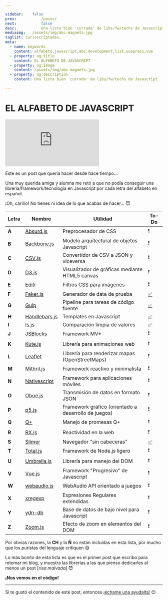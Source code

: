 ```yaml
---

sidebar:	false
prev:			/posts/
next:			false
desc:			Una lista bien 'currada' de libs/fw/techs de Javascript
mediaimg:	/assets/img/abc-magnets.jpg
taglist: curioscriptades,
meta:
  - name: keywords
    content: alfabeto,javascript,abc,development,list,vuepress,vue
  - property: og:title
    content: EL ALFABETO DE JAVASCRIPT
  - property: og:image
    content: /assets/img/abc-magnets.jpg
  - property: og:description
    content: Una lista bien 'currada' de libs/fw/techs de Javascript

---
```


# EL ALFABETO DE JAVASCRIPT


<iframe src="https://www.youtube.com/embed/NH-5aUFoF9g"
frameborder="0" allow="autoplay; encrypted-media"
allowfullscreen></iframe>

Este es un post que quería hacer desde hace tiempo...

Una muy querida amiga y alumna me retó a que no podía conseguir una
librería/framework/tecnología en Javascript por cada letra del alfabeto en
español.

¡Oh, cariño! No tienes ni idea de lo que acabas de hacer... :smiling_imp:

| Letra | Nombre | Utilidad | To-Do |
|---|---|---|---|
| **A** | [Absurd.js][1] | Preprocesador de CSS | :heavy_exclamation_mark: |
| **B** | [Backbone.js][2] | Modelo arquitectural de objetos Javascript | :heavy_exclamation_mark: |
| **C** | [CSV.js][3] | Convertidor de CSV a JSON y viceversa | :heavy_exclamation_mark: |
| **D** | [D3.js][4] | Visualizador de gráficas mediante HTML5 canvas | :heavy_exclamation_mark: |
| **E** | [Editr][5] | Filtros CSS para imágenes | :heavy_exclamation_mark: |
| **F** | [Faker.js][6] | Generador de data de prueba | [:white_check_mark:][27] |
| **G** | [Gulp][7] | Pipeline para tareas de código fuente | [:white_check_mark:][28] |
| **H** | [Handlebars.js][8] | Templates en Javascript | [:white_check_mark:][29] |
| **I** | [Is.js][9] | Comparación limpia de valores | [:white_check_mark:][30] |
| **J** | [JSBlocks][10] | Framework MV* |:heavy_exclamation_mark: |
| **K** | [Kute.js][11] | Librería para animaciones web | :heavy_exclamation_mark: |
| **L** | [Leaflet][12] | Librería para renderizar mapas (OpenStreetMaps) | :heavy_exclamation_mark: |
| **M** | [Mithril.js][13] | Framework reactivo y minimalista | :heavy_exclamation_mark: |
| **N** | [Nativescript][14] | Framework para aplicaciones móviles | :heavy_exclamation_mark: |
| **O** | [Oboe.js][15] | Transmisión de datos en formato JSON | :heavy_exclamation_mark: |
| **P** | [p5.js][16] | Framework gráfico (orientado a desarrollo de juegos) | :heavy_exclamation_mark: |
| **Q** | [Q+][17] | Manejo de promesas Q+ | :heavy_exclamation_mark: |
| **R** | [RX.js][18] | Reactividad en la web | :heavy_exclamation_mark: |
| **S** | [Slimer][19] | Navegador "sin cabeceras" | [:white_check_mark:][31] |
| **T** | [Total.js][20] | Framework de Node.js ligero | :heavy_exclamation_mark: |
| **U** | [Umbrella.js][21] | Librería para manejo del DOM | :heavy_exclamation_mark: |
| **V** | [Vue.js][22] | Framework "Progresivo" de Javascript | :heavy_exclamation_mark: |
| **W** | [webaudio.js][23] | WebAudio API orientado a juegos | :heavy_exclamation_mark: |
| **X** | [xregexp][24] | Expresiones Regulares extendidas | :heavy_exclamation_mark: |
| **Y** | [ydn-db][25] | Base de datos de bajo nivel para Javascript | :heavy_exclamation_mark: |
| **Z** | [Zoom.js][26] | Efecto de zoom en elementos del DOM | :heavy_exclamation_mark: |

Por obvias razones, la **CH** y la **Ñ** no están incluídas en esta lista, por
mucho que los puristas del lenguaje critiquen :yum:

Lo más bonito de esta lista es que es el primer post que escribo para retomar mi
blog, y muestra las librerías a las que pienso dedicarles al menos un post
[_risa malvada_] :smiling_imp:

**¡Nos vemos en el código!**

<hr>

Si te gustó el contenido de este post, entonces [¡échame una ayudaíta!][100]
:wink:

<tag-list :tagstring="$page.frontmatter.taglist"></tag-list>

[1]: http://absurdjs.krasimirtsonev.com/
[2]: http://backbonejs.org/
[3]: https://github.com/avoidwork/csv.js
[4]: https://d3js.org/
[5]: http://narfdre.github.io/Editr/
[6]: http://marak.github.io/faker.js/
[7]: https://gulpjs.com/
[8]: https://handlebarsjs.com/
[9]: http://is.js.org/
[10]: http://jsblocks.com/
[11]: https://thednp.github.io/kute.js/
[12]: https://leafletjs.com/
[13]: https://mithril.js.org/
[14]: https://www.nativescript.org/
[15]: http://oboejs.com/
[16]: https://p5js.org/
[17]: http://documentup.com/kriskowal/q/
[18]: http://reactivex.io/rxjs/
[19]: https://slimerjs.org/
[20]: https://www.totaljs.com/
[21]: https://umbrellajs.com/
[22]: https://vuejs.org/
[23]: http://jeromeetienne.github.io/webaudio.js/
[24]: http://xregexp.com/
[25]: http://dev.yathit.com/ydn-db/
[26]: https://lab.hakim.se/zoom-js/
[27]: https://jotaeseymas.wordpress.com/2015/06/12/falsificando-datos-para-mocking-de-documentos-json/
[28]: https://jotaeseymas.wordpress.com/2016/08/10/tomatela-con-calma-y-gulp/
[29]: https://jotaeseymas.wordpress.com/?s=uso+de+templates+handlebars+con+zepto
[30]: https://jotaeseymas.wordpress.com/2015/02/10/vaya-lio-con-los-tipos/
[31]: https://jotaeseymas.wordpress.com/2015/11/29/webscraping-con-slimerjs-y-mongodb-parte-1-webscraping/
[100]: /ayuda/

